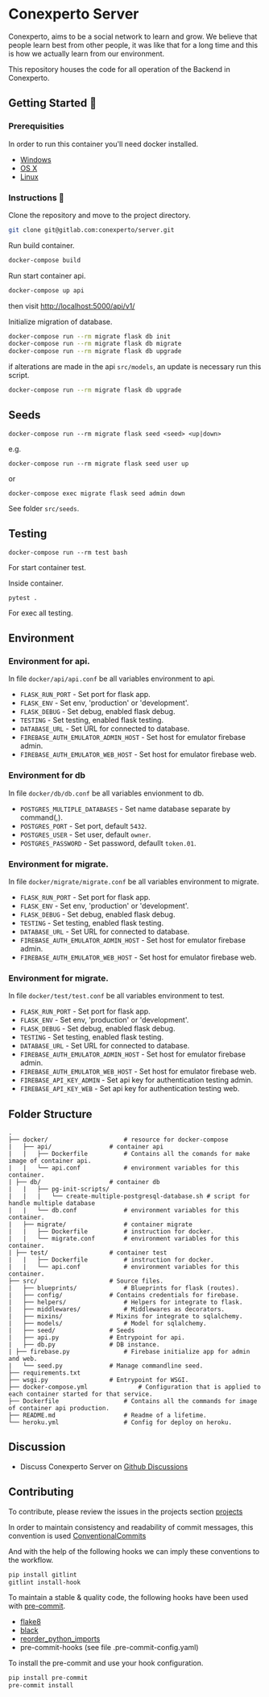 Conexperto Server
======

Conexperto, aims to be a social network to learn and grow. We believe that people learn best from other people, it was like that for a long time and this is how we actually learn from our environment.

This repository houses the code for all operation of the Backend in Conexperto.

## Getting Started 💪

### Prerequisities

In order to run this container you'll need docker installed.

* [Windows](https://docs.docker.com/windows/started)
* [OS X](https://docs.docker.com/mac/started/)
* [Linux](https://docs.docker.com/linux/started/)


### Instructions 🧐

Clone the repository and move to the project directory.
```sh
git clone git@gitlab.com:conexperto/server.git
```

Run build container.
```sh
docker-compose build
```

Run start container api.
```sh
docker-compose up api
```
then visit <http://localhost:5000/api/v1/>

Initialize migration of database.
```sh
docker-compose run --rm migrate flask db init
docker-compose run --rm migrate flask db migrate
docker-compose run --rm migrate flask db upgrade
```

if alterations are made in the api `src/models`, an update is necessary run this script.
```sh
docker-compose run --rm migrate flask db upgrade
```

## Seeds
```
docker-compose run --rm migrate flask seed <seed> <up|down>
```
e.g.
```
docker-compose run --rm migrate flask seed user up
```
or
```
docker-compose exec migrate flask seed admin down
```
See folder `src/seeds`.

## Testing
```
docker-compose run --rm test bash
```
For start container test.

Inside container.
```
pytest .
```
For exec all testing.

## Environment

### Environment for api.
In file `docker/api/api.conf` be all variables environment to api.
* `FLASK_RUN_PORT` 			- Set port for flask app.
* `FLASK_ENV`     			- Set env, 'production' or 'development'.
* `FLASK_DEBUG`   			- Set debug, enabled flask debug.
* `TESTING` 		  		- Set testing, enabled flask testing.
* `DATABASE_URL` 			- Set URL for connected to database.
* `FIREBASE_AUTH_EMULATOR_ADMIN_HOST` 	- Set host for emulator firebase admin.
* `FIREBASE_AUTH_EMULATOR_WEB_HOST`	- Set host for emulator firebase web.

### Environment for db
In file `docker/db/db.conf` be all variables envionment to db.
* `POSTGRES_MULTIPLE_DATABASES` 		- Set name database separate by command(,).
* `POSTGRES_PORT` 				- Set port, default `5432`.
* `POSTGRES_USER`				- Set user, default `owner`.
* `POSTGRES_PASSWORD`   			- Set password, defaullt `token.01`.

### Environment for migrate.
In file `docker/migrate/migrate.conf` be all variables environment to migrate.
* `FLASK_RUN_PORT` 			- Set port for flask app.
* `FLASK_ENV`     			- Set env, 'production' or 'development'.
* `FLASK_DEBUG`   			- Set debug, enabled flask debug.
* `TESTING` 				- Set testing, enabled flask testing.
* `DATABASE_URL` 			- Set URL for connected to database.
* `FIREBASE_AUTH_EMULATOR_ADMIN_HOST` 	- Set host for emulator firebase admin.
* `FIREBASE_AUTH_EMULATOR_WEB_HOST`	- Set host for emulator firebase web.

### Environment for migrate.
In file `docker/test/test.conf` be all variables environment to test.
* `FLASK_RUN_PORT` 			- Set port for flask app.
* `FLASK_ENV`     			- Set env, 'production' or 'development'.
* `FLASK_DEBUG`   			- Set debug, enabled flask debug.
* `TESTING` 				- Set testing, enabled flask testing.
* `DATABASE_URL` 			- Set URL for connected to database.
* `FIREBASE_AUTH_EMULATOR_ADMIN_HOST` 	- Set host for emulator firebase admin.
* `FIREBASE_AUTH_EMULATOR_WEB_HOST`	- Set host for emulator firebase web.
* `FIREBASE_API_KEY_ADMIN` 		- Set api key for authentication testing admin.
* `FIREBASE_API_KEY_WEB` 		- Set api key for authentication testing web.

## Folder Structure

	.
	├── docker/ 					# resource for docker-compose
	|	├── api/				# container api
	|	|	├── Dockerfile 			# Contains all the comands for make image of container api.
	|	|	└── api.conf 			# environment variables for this container.
	| ├── db/					# container db
	|	|	├── pg-init-scripts/
	|	|	|	└── create-multiple-postgresql-database.sh # script for handle multiple database
	|	|	└── db.conf 			# environment variables for this container.
	|	├── migrate/				# container migrate
	|	|	├── Dockerfile 			# instruction for docker.
	|	|	└── migrate.conf		# environment variables for this container.
	| ├── test/					# container test
	|	|	├── Dockerfile			# instruction for docker.
	|	|	└── api.conf			# environment variables for this container.
	├── src/					# Source files.
	|	├── blueprints/				# Blueprints for flask (routes).
	|	├── config/				# Contains credentials for firebase.
	|	├── helpers/				# Helpers for integrate to flask.
	|	├── middlewares/  			# Middlewares as decorators.
	|	├── mixins/				# Mixins for integrate to sqlalchemy.
	|	├── models/ 				# Model for sqlalchemy.
	|	├── seed/				# Seeds
	|	├── api.py				# Entrypoint for api.
	|	├── db.py				# DB instance.
	| ├── firebase.py				# Firebase initialize app for admin and web.
	|	└── seed.py				# Manage commandline seed.
	├── requirements.txt
	├── wsgi.py					# Entrypoint for WSGI.
	├── docker-compose.yml				# Configuration that is applied to each container started for that service.
	├── Dockerfile 					# Contains all the commands for image of container api production.
	├── README.md 					# Readme of a lifetime.
	└── heroku.yml					# Config for deploy on heroku.

## Discussion

* Discuss Conexperto Server on [Github Discussions](https://github.com/conexperto/server/discussions)

## Contributing
To contribute, please review the issues in the projects section [projects](https://github.com/conexperto/server/projects/1)

In order to maintain consistency and readability of commit messages, this convention is used [ConventionalCommits](https://www.conventionalcommits.org/en/v1.0.0/)

And with the help of the following hooks we can imply these conventions to the workflow.
```sh
pip install gitlint
gitlint install-hook
```

To maintain a stable & quality code, the following hooks have been used with [pre-commit](https://pre-commit.com/).

* [flake8](https://flake8.pycqa.org/en/latest/)
* [black](https://pypi.org/project/black/)
* [reorder_python_imports](https://github.com/asottile/reorder_python_imports)
* pre-commit-hooks (see file .pre-commit-config.yaml)

To install the pre-commit and use your hook configuration.
```sh
pip install pre-commit
pre-commit install
```
